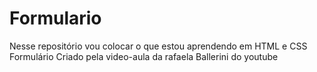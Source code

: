 # Formulario
Nesse repositório vou colocar o que estou aprendendo em HTML e CSS
Formulário Criado pela video-aula da rafaela Ballerini do youtube

